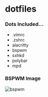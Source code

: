 # dotfiles

### Dots Included...
* .vimrc
* .zshrc
* alacritty
* bspwm
* sxhkd
* polybar
* mpd

### BSPWM Image
![bspwm](https://i.ibb.co/CWM4Vmr/image.png)
